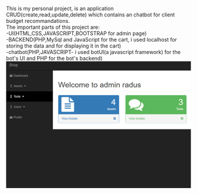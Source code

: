 This is my personal project, is an application CRUD(create,read,update,delete) which contains an chatbot for client budget recommandations.<br/>
The important parts of this project are:<br/>
-UI(HTML,CSS,JAVASCRIPT,BOOTSTRAP for admin page)<br/>
-BACKEND(PHP,MySql and JavaScript for the cart, i used localhost for storing the data and for displaying it in the cart)<br/>
-chatbot(PHP,JAVASCRIPT- i used botUI(a javascript framework) for the bot's UI and PHP for the bot's backend)<br/>
![Admin page](https://github.com/SnakeBiit/Online_shop_chatbot/blob/master/images/admin.PNG)

